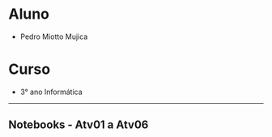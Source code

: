 # Aluno
* Pedro Miotto Mujica 

# Curso
* 3° ano Informática 

<hr>

## Notebooks - Atv01 a Atv06

>
